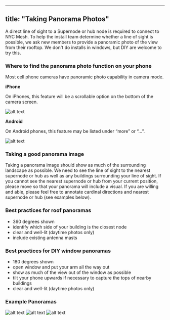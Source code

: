 
---
title: "Taking Panorama Photos"
---

A direct line of sight to a Supernode or hub node is required to connect to NYC Mesh. To help the install team determine whether a line of sight is possible, we ask new members to provide a panoramic photo of the view from their rooftop. We don't do installs in windows, but DIY are welcome to try this.

### Where to find the panorama photo function on your phone

Most cell phone cameras have panoramic photo capability in camera mode. 

**iPhone**

On iPhones, this feature will be a scrollable option on the bottom of the camera screen.

![alt text](https://i.imgur.com/2tC3pSh.jpg "iPhone Sequence")

**Android**

On Android phones, this feature may be listed under “more” or “...”. 

![alt text](https://i.imgur.com/qjDHquY.jpg "Android Sequence")

### Taking a good panorama image

Taking a panorama image should show as much of the surrounding landscape as possible. We need to see the line of sight to the nearest supernode or hub as well as any buildings surrounding your line of sight. If you cannot see the nearest supernode or hub from your current position, please move so that your panorama will include a visual. If you are willing and able, please feel free to annotate cardinal directions and nearest supernode or hub (see examples below).

### Best practices for roof panoramas

* 360 degrees shown
* identify which side of your building is the closest node
* clear and well-lit (daytime photos only)
* include existing antenna masts

### Best practices for DIY window panoramas

* 180 degrees shown
* open window and put your arm all the way out
* show as much of the view out of the window as possible 
* tilt your phone upwards if necessary to capture the tops of nearby buildings
* clear and well-lit (daytime photos only)

### Example Panoramas

![alt text](https://node-db.netlify.com/panoramas/303.jpg "Example 2")
![alt text](https://node-db.netlify.com/panoramas/303a.jpg "Example 3")
![alt text](https://i.imgur.com/flNZi7r.jpg "Example 4")


